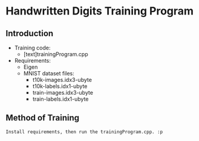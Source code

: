 # Handwritten Digits Training Program
## Introduction
+ Training code:
    + [text]trainingProgram.cpp
+ Requirements:
    + Eigen
    + MNIST dataset files:
        + t10k-images.idx3-ubyte
        + t10k-labels.idx1-ubyte
        + train-images.idx3-ubyte
        + train-labels.idx1-ubyte
## Method of Training
    Install requirements, then run the trainingProgram.cpp. :p
